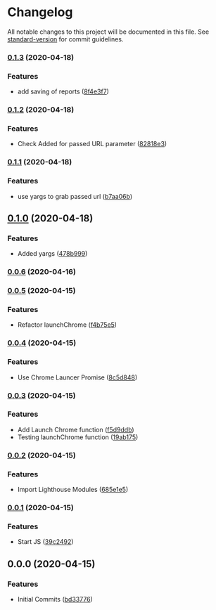 # Changelog

All notable changes to this project will be documented in this file. See [standard-version](https://github.com/conventional-changelog/standard-version) for commit guidelines.

### [0.1.3](https://github.com/andyfarmerTUISHG/lighthouse-compare-tool/compare/v0.1.2...v0.1.3) (2020-04-18)


### Features

* add saving of reports ([8f4e3f7](https://github.com/andyfarmerTUISHG/lighthouse-compare-tool/commit/8f4e3f79ef63898c811463846adef955fc0ea9e9))

### [0.1.2](https://github.com/andyfarmerTUISHG/lighthouse-compare-tool/compare/v0.1.1...v0.1.2) (2020-04-18)


### Features

* Check Added for passed URL parameter ([82818e3](https://github.com/andyfarmerTUISHG/lighthouse-compare-tool/commit/82818e3ad95b976d17ea1b84650e82d0cb6d121b))

### [0.1.1](https://github.com/andyfarmerTUISHG/lighthouse-compare-tool/compare/v0.1.0...v0.1.1) (2020-04-18)


### Features

* use yargs to grab passed url ([b7aa06b](https://github.com/andyfarmerTUISHG/lighthouse-compare-tool/commit/b7aa06beccf1f06acbbbe162fb966f24c4dbc6a8))

## [0.1.0](https://github.com/andyfarmerTUISHG/lighthouse-compare-tool/compare/v0.0.6...v0.1.0) (2020-04-18)


### Features

* Added yargs ([478b999](https://github.com/andyfarmerTUISHG/lighthouse-compare-tool/commit/478b9990d5ff713610cd70560356f81f1269c968))

### [0.0.6](https://github.com/andyfarmerTUISHG/lighthouse-compare-tool/compare/v0.0.5...v0.0.6) (2020-04-16)

### [0.0.5](https://github.com/andyfarmerTUISHG/lighthouse-compare-tool/compare/v0.0.4...v0.0.5) (2020-04-15)


### Features

* Refactor launchChrome ([f4b75e5](https://github.com/andyfarmerTUISHG/lighthouse-compare-tool/commit/f4b75e504d279b22b0b94669b98f6fef1d414bfa))

### [0.0.4](https://github.com/andyfarmerTUISHG/lighthouse-compare-tool/compare/v0.0.3...v0.0.4) (2020-04-15)


### Features

* Use Chrome Launcer Promise ([8c5d848](https://github.com/andyfarmerTUISHG/lighthouse-compare-tool/commit/8c5d848a0593bb47c54b7f78848f8a3728672a75))

### [0.0.3](https://github.com/andyfarmerTUISHG/lighthouse-compare-tool/compare/v0.0.2...v0.0.3) (2020-04-15)


### Features

* Add Launch Chrome function ([f5d9ddb](https://github.com/andyfarmerTUISHG/lighthouse-compare-tool/commit/f5d9ddb5c9661186392f078a08dda36ec387fa60))
* Testing launchChrome function ([19ab175](https://github.com/andyfarmerTUISHG/lighthouse-compare-tool/commit/19ab175b9e1a758775ce4c5e6b878c04eb356165))

### [0.0.2](https://github.com/andyfarmerTUISHG/lighthouse-compare-tool/compare/v0.0.1...v0.0.2) (2020-04-15)


### Features

* Import Lighthouse Modules ([685e1e5](https://github.com/andyfarmerTUISHG/lighthouse-compare-tool/commit/685e1e577b9eaa5a4d8648d1cc0cf679caeb7349))

### [0.0.1](https://github.com/andyfarmerTUISHG/lighthouse-compare-tool/compare/v0.0.0...v0.0.1) (2020-04-15)


### Features

* Start JS ([39c2492](https://github.com/andyfarmerTUISHG/lighthouse-compare-tool/commit/39c2492b91af119874ab85d351cec7af6776f88e))

## 0.0.0 (2020-04-15)


### Features

* Initial Commits ([bd33776](https://github.com/andyfarmerTUISHG/lighthouse-compare-tool/commit/bd33776a4ed75192f112b960944d7656b96a154c))
